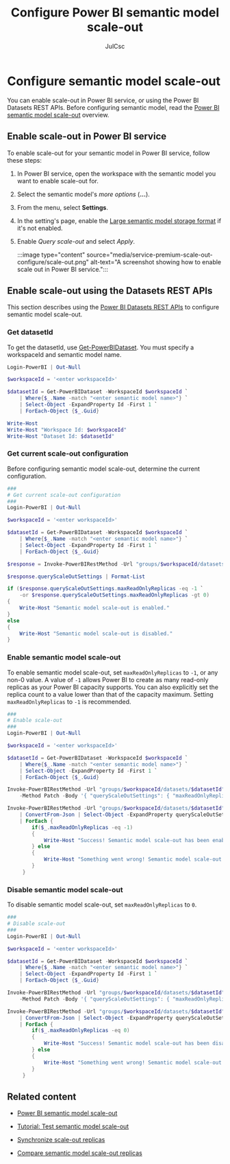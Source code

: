 ﻿---
title: Configure Power BI semantic model scale-out
description: Learn how configure Power BI semantic model scale-out by using the Power BI REST API
author: JulCsc
ms.author: juliacawthra
ms.reviewer: ''
ms.service: powerbi
ms.subservice: powerbi-premium
ms.topic: conceptual
ms.date: 11/21/2023
LocalizationGroup: Premium
---

# Configure semantic model scale-out

You can enable scale-out in Power BI service, or using the Power BI Datasets REST APIs. Before configuring semantic model, read the [Power BI semantic model scale-out](service-premium-scale-out.md) overview.

## Enable scale-out in Power BI service

To enable scale-out for your semantic model in Power BI service, follow these steps:

1. In Power BI service, open the workspace with the semantic model you want to enable scale-out for.

2. Select the semantic model's *more options* (**...**).

3. From the menu, select **Settings**.

4. In the setting's page, enable the [Large semantic model storage format](service-premium-large-models.md) if it's not enabled.

5. Enable *Query scale-out* and select *Apply*.

    :::image type="content" source="media/service-premium-scale-out-configure/scale-out.png" alt-text="A screenshot showing how to enable scale out in Power BI service.":::

## Enable scale-out using the Datasets REST APIs

This section describes using the [Power BI Datasets REST APIs](/rest/api/power-bi/datasets/update-dataset-in-group) to configure semantic model scale-out.

### Get datasetId

To get the datasetId, use [Get-PowerBIDataset](/powershell/module/microsoftpowerbimgmt.data/get-powerbidataset?view=powerbi-ps&preserve-view=true). You must specify a workspaceId and semantic model name.

```powershell
Login-PowerBI | Out-Null

$workspaceId = '<enter workspaceId>'

$datasetId = Get-PowerBIDataset -WorkspaceId $workspaceId `
    | Where{$_.Name -match "<enter semantic model name>"} `
    | Select-Object -ExpandProperty Id -First 1 `
    | ForEach-Object {$_.Guid}

Write-Host
Write-Host "Workspace Id: $workspaceId"
Write-Host "Dataset Id: $datasetId"
```

### Get current scale-out configuration

Before configuring semantic model scale-out, determine the current configuration.

```powershell
###
# Get current scale-out configuration
###
Login-PowerBI | Out-Null

$workspaceId = '<enter workspaceId>'

$datasetId = Get-PowerBIDataset -WorkspaceId $workspaceId `
    | Where{$_.Name -match "<enter semantic model name>"} `
    | Select-Object -ExpandProperty Id -First 1 `
    | ForEach-Object {$_.Guid}

$response = Invoke-PowerBIRestMethod -Url "groups/$workspaceId/datasets/$datasetId" -Method Get | ConvertFrom-Json

$response.queryScaleOutSettings | Format-List

if ($response.queryScaleOutSettings.maxReadOnlyReplicas -eq -1 `
    -or $response.queryScaleOutSettings.maxReadOnlyReplicas -gt 0)
{
    Write-Host "Semantic model scale-out is enabled."
}
else
{
    Write-Host "Semantic model scale-out is disabled."
}
```

### Enable semantic model scale-out

To enable semantic model scale-out, set `maxReadOnlyReplicas` to `-1`, or any non-0 value. A value of `-1` allows Power BI to create as many read-only replicas as your Power BI capacity supports. You can also explicitly set the replica count to a value lower than that of the capacity maximum. Setting `maxReadOnlyReplicas` to `-1` is recommended.

```powershell
###
# Enable scale-out
###
Login-PowerBI | Out-Null

$workspaceId = '<enter workspaceId>'

$datasetId = Get-PowerBIDataset -WorkspaceId $workspaceId `
    | Where{$_.Name -match "<enter semantic model name>"} `
    | Select-Object -ExpandProperty Id -First 1 `
    | ForEach-Object {$_.Guid}

Invoke-PowerBIRestMethod -Url "groups/$workspaceId/datasets/$datasetId" `
    -Method Patch -Body '{ "queryScaleOutSettings": { "maxReadOnlyReplicas": -1 }}'

Invoke-PowerBIRestMethod -Url "groups/$workspaceId/datasets/$datasetId" -Method Get `
    | ConvertFrom-Json | Select-Object -ExpandProperty queryScaleOutSettings `
    | ForEach { 
        if($_.maxReadOnlyReplicas -eq -1)
        { 
            Write-Host "Success! Semantic model scale-out has been enabled."
        } else
        {
            Write-Host "Something went wrong! Semantic model scale-out is still disabled." -ForegroundColor Red
        }
     }
```

### Disable semantic model scale-out

To disable semantic model scale-out, set `maxReadOnlyReplicas` to `0`.

```powershell
###
# Disable scale-out
###
Login-PowerBI | Out-Null

$workspaceId = '<enter workspaceId>'

$datasetId = Get-PowerBIDataset -WorkspaceId $workspaceId `
    | Where{$_.Name -match "<enter semantic model name>"} `
    | Select-Object -ExpandProperty Id -First 1 `
    | ForEach-Object {$_.Guid}

Invoke-PowerBIRestMethod -Url "groups/$workspaceId/datasets/$datasetId" `
    -Method Patch -Body '{ "queryScaleOutSettings": { "maxReadOnlyReplicas": 0 }}'

Invoke-PowerBIRestMethod -Url "groups/$workspaceId/datasets/$datasetId" -Method Get `
    | ConvertFrom-Json | Select-Object -ExpandProperty queryScaleOutSettings `
    | ForEach { 
        if($_.maxReadOnlyReplicas -eq 0)
        { 
            Write-Host "Success! Semantic model scale-out has been disabled."
        } else
        {
            Write-Host "Something went wrong! Semantic model scale-out is still enabled." -ForegroundColor Red
        }
     }
```

## Related content

* [Power BI semantic model scale-out](service-premium-scale-out.md)

* [Tutorial: Test semantic model scale-out](service-premium-scale-out-test.md)

* [Synchronize scale-out replicas](service-premium-scale-out-sync-replica.md)

* [Compare semantic model scale-out replicas](service-premium-scale-out-app.md)

